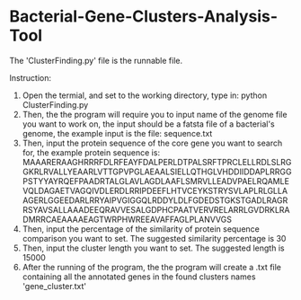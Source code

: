 # Bacterial-Gene-Clusters-Analysis-Tool

The 'ClusterFinding.py' file is the runnable file.

Instruction:
1. Open the termial, and set to the working directory, type in: python ClusterFinding.py
2. Then, the the program will require you to input name of the genome file you want to work on, the input should be a fatsta file of a bacterial's genome, the example input is the file: sequence.txt
3. Then, input the protein sequence of the core gene you want to search for, the example protein sequence is: 
MAAARERAAGHRRRFDLRFEAYFDALPERLDTPALSRFTPRCLELLRDLSLRGGKRLRVALLYEAARLVTTGPVPGLAEAALSIELLQTHGLVHDDIIDDAPLRRGGPSTYYAYRQEFPAADRTALGLAVLAGDLAAFLSMRVLLEADVPAELRQAMLEVQLDAGAETVAGQIVDLERDLRRIPDEEFLHTVCEYKSTRYSVLAPLRLGLLAAGERLGGEEDARLRRYAIPVGIGGQLRDDYLDLFGDEDSTGKSTGADLRAGRRSYAVSALLAAADEEQRAVVESALGDPHCPAATVERVRELARRLGVDRKLRADMRRCAEAAAAEAGTWRPHWREEAVAFFAGLPLANVVGS
4. Then, input the percentage of the similarity of protein sequence comparison you want to set. The suggested similarity percentage is 30
5. Then, input the cluster length you want to set. The suggested length is 15000
6. After the running of the program, the the program will create a .txt file containing all the annotated genes in the found clusters names 'gene_cluster.txt'

